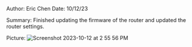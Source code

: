 Author: Eric Chen
Date: 10/12/23

Summary: Finished updating the firmware of the router and updated the router settings.

Picture: 
![Screenshot 2023-10-12 at 2 55 56 PM](https://github.com/BU-EC444/Chen-Eric/assets/98416392/b77294af-a732-4eb1-9e19-620dbac93f72)

